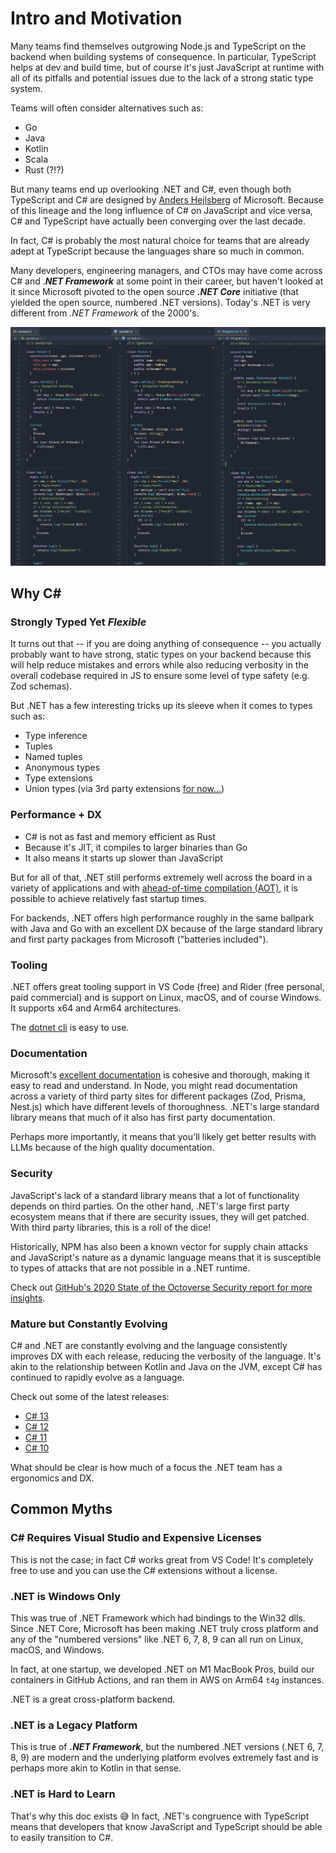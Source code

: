 # Intro and Motivation

Many teams find themselves outgrowing Node.js and TypeScript on the backend when building systems of consequence.  In particular, TypeScript helps at dev and build time, but of course it's just JavaScript at runtime with all of its pitfalls and potential issues due to the lack of a strong static type system.

Teams will often consider alternatives such as:

- Go
- Java
- Kotlin
- Scala
- Rust (?!?)

But many teams end up overlooking .NET and C#, even though both TypeScript and C# are designed by [Anders Hejlsberg](https://en.wikipedia.org/wiki/Anders_Hejlsberg) of Microsoft.  Because of this lineage and the long influence of C# on JavaScript and vice versa, C# and TypeScript have actually been converging over the last decade.

In fact, C# is probably the most natural choice for teams that are already adept at TypeScript because the languages share so much in common.

Many developers, engineering managers, and CTOs may have come across C# and .***NET Framework*** at some point in their career, but haven't looked at it since Microsoft pivoted to the open source ***.NET Core*** initiative (that yielded the open source, numbered .NET versions).  Today's .NET is very different from *.NET Framework* of the 2000's.

![Image comparing JS/TS/C#](../assets/js-ts-csharp.png)

## Why C#

### Strongly Typed Yet *Flexible*

It turns out that -- if you are doing anything of consequence -- you actually probably want to have strong, static types on your backend because this will help reduce mistakes and errors while also reducing verbosity in the overall codebase required in JS to ensure some level of type safety (e.g. Zod schemas).

But .NET has a few interesting tricks up its sleeve when it comes to types such as:

- Type inference
- Tuples
- Named tuples
- Anonymous types
- Type extensions
- Union types (via 3rd party extensions [for now...](https://github.com/dotnet/csharplang/blob/main/proposals/TypeUnions.md))

### Performance + DX

- C# is not as fast and memory efficient as Rust
- Because it's JIT, it compiles to larger binaries than Go
- It also means it starts up slower than JavaScript

But for all of that, .NET still performs extremely well across the board in a variety of applications and with [ahead-of-time compilation (AOT)](https://learn.microsoft.com/en-us/dotnet/core/deploying/native-aot/?tabs=windows%2Cnet8), it is possible to achieve relatively fast startup times.

For backends, .NET offers high performance roughly in the same ballpark with Java and Go with an excellent DX because of the large standard library and first party packages from Microsoft ("batteries included").

### Tooling

.NET offers great tooling support in VS Code (free) and Rider (free personal, paid commercial) and is support on Linux, macOS, and of course Windows.  It supports x64 and Arm64 architectures.

The [dotnet cli](https://learn.microsoft.com/en-us/dotnet/core/tools/) is easy to use.

### Documentation

Microsoft's [excellent documentation](https://learn.microsoft.com/en-us/dotnet/csharp/language-reference/) is cohesive and thorough, making it easy to read and understand.  In Node, you might read documentation across a variety of third party sites for different packages (Zod, Prisma, Nest.js) which have different levels of thoroughness.  .NET's large standard library means that much of it also has first party documentation.

Perhaps more importantly, it means that you'll likely get better results with LLMs because of the high quality documentation.

### Security

JavaScript's lack of a standard library means that a lot of functionality depends on third parties.  On the other hand, .NET's large first party ecosystem means that if there are security issues, they will get patched.  With third party libraries, this is a roll of the dice!

Historically, NPM has also been a known vector for supply chain attacks and JavaScript's nature as a dynamic language means that it is susceptible to types of attacks that are not possible in a .NET runtime.

Check out [GitHub's 2020 State of the Octoverse Security report for more insights](https://octoverse.github.com/2020/).

### Mature but Constantly Evolving

C# and .NET are constantly evolving and the language consistently improves DX with each release, reducing the verbosity of the language.  It's akin to the relationship between Kotlin and Java on the JVM, except C# has continued to rapidly evolve as a language.

Check out some of the latest releases:

- [C# 13](https://learn.microsoft.com/en-us/dotnet/csharp/whats-new/csharp-13)
- [C# 12](https://learn.microsoft.com/en-us/dotnet/csharp/whats-new/csharp-12)
- [C# 11](https://learn.microsoft.com/en-us/dotnet/csharp/whats-new/csharp-11)
- [C# 10](https://learn.microsoft.com/en-us/dotnet/csharp/whats-new/csharp-10)

What should be clear is how much of a focus the .NET team has a ergonomics and DX.

## Common Myths

### C# Requires Visual Studio and Expensive Licenses

This is not the case; in fact C# works great from VS Code!  It's completely free to use and you can use the C# extensions without a license.

### .NET is Windows Only

This was true of .NET Framework which had bindings to the Win32 dlls.  Since .NET Core, Microsoft has been making .NET truly cross platform and any of the "numbered versions" like .NET 6, 7, 8, 9 can all run on Linux, macOS, and Windows.

In fact, at one startup, we developed .NET on M1 MacBook Pros, build our containers in GitHub Actions, and ran them in AWS on Arm64 `t4g` instances.

.NET is a great cross-platform backend.

### .NET is a Legacy Platform

This is true of ***.NET Framework***, but the numbered .NET versions (.NET 6, 7, 8, 9) are modern and the underlying platform evolves extremely fast and is perhaps more akin to Kotlin in that sense.

### .NET is Hard to Learn

That's why this doc exists 😅 In fact, .NET's congruence with TypeScript means that developers that know JavaScript and TypeScript should be able to easily transition to C#.
